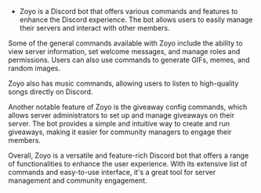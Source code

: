 - Zoyo is a Discord bot that offers various commands and features to enhance the Discord experience. The bot allows users to easily manage their servers and interact with other members.

Some of the general commands available with Zoyo include the ability to view server information, set welcome messages, and manage roles and permissions. Users can also use commands to generate GIFs, memes, and random images.

Zoyo also has music commands, allowing users to listen to high-quality songs directly on Discord.

Another notable feature of Zoyo is the giveaway config commands, which allows server administrators to set up and manage giveaways on their server. The bot provides a simple and intuitive way to create and run giveaways, making it easier for community managers to engage their members.

Overall, Zoyo is a versatile and feature-rich Discord bot that offers a range of functionalities to enhance the user experience. With its extensive list of commands and easy-to-use interface, it's a great tool for server management and community engagement.
